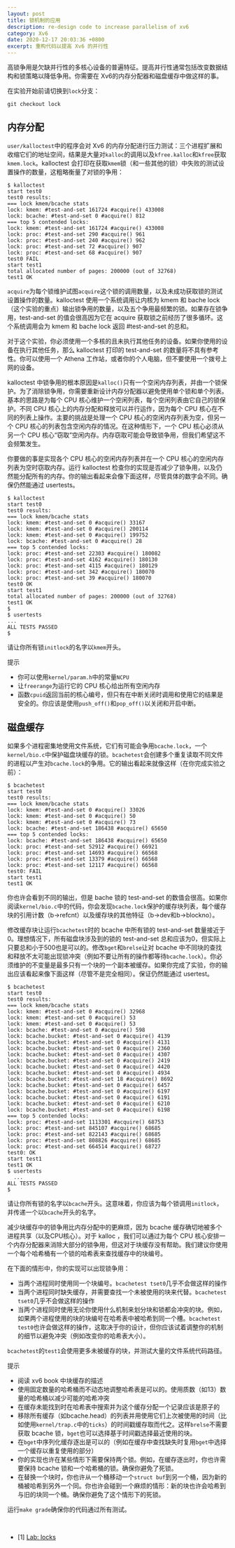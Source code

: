 ```yaml
---
layout: post
title: 锁机制的应用
description: re-design code to increase parallelism of xv6
category: Xv6
date: 2020-12-17 20:03:36 +0800
excerpt: 重构代码以提高 Xv6 的并行性
---
```


高锁争用是欠缺并行性的多核心设备的普遍特征。提高并行性通常包括改变数据结构和锁策略以降低争用。你需要在 Xv6的内存分配器和磁盘缓存中做这样的事。

在实验开始前请切换到`lock`分支：

`git checkout lock`

## 内存分配

`user/kalloctest`中的程序会对 Xv6 的内存分配进行压力测试：三个进程扩展和收缩它们的地址空间，结果是大量对`kalloc`的调用以及`kfree.kalloc`和`kfree`获取`kmem.lock`。kalloctest 会打印在获取`kmem`锁（和一些其他的锁）中失败的测试设置操作的数量，这粗略衡量了对锁的争用：

```shell
$ kalloctest
start test0
test0 results:
=== lock kmem/bcache stats
lock: kmem: #test-and-set 161724 #acquire() 433008
lock: bcache: #test-and-set 0 #acquire() 812
=== top 5 contended locks:
lock: kmem: #test-and-set 161724 #acquire() 433008
lock: proc: #test-and-set 290 #acquire() 961
lock: proc: #test-and-set 240 #acquire() 962
lock: proc: #test-and-set 72 #acquire() 907
lock: proc: #test-and-set 68 #acquire() 907
test0 FAIL
start test1
total allocated number of pages: 200000 (out of 32768)
test1 OK
```

`acquire`为每个锁维护试图`acquire`这个锁的调用数量，以及未成功获取锁的测试设置操作的数量。kalloctest 使用一个系统调用让内核为 kmem 和 bache lock（这个实验的重点）输出锁争用的数量，以及五个争用最频繁的锁。如果存在锁争用，test-and-set 的值会很高因为它在 acquire 获取锁之前经历了很多循环。这个系统调用会为 kmem 和 bache lock 返回 #test-and-set 的总和。

对于这个实验，你必须使用一个多核的且未执行其他任务的设备。如果你使用的设备在执行其他任务，那么 kalloctest 打印的 test-and-set 的数量将不具有参考性。你可以使用一个 Athena 工作站，或者你的个人电脑，但不要使用一个拨号上网的设备。

kalloctest 中锁争用的根本原因是`kalloc()`只有一个空闲内存列表，并由一个锁保护。为了消除锁争用，你需要重新设计内存分配器以避免使用单个锁和单个列表。基本的思路是为每个 CPU 核心维护一个空闲列表，每个空闲列表由它自己的锁保护。不同 CPU 核心上的内存分配和释放可以并行运作，因为每个 CPU 核心在不同的列表上操作。主要的挑战是处理一个 CPU 核心的空闲内存列表为空，但另一个 CPU 核心的列表包含空闲内存的情况。在这种情形下，一个 CPU 核心必须从另一个 CPU 核心“窃取”空闲内存。内存窃取可能会导致锁争用，但我们希望这不会频繁发生。

你要做的事是实现各个 CPU 核心的空闲内存列表并在一个 CPU 核心的空闲内存列表为空时窃取内存。运行 kalloctest 检查你的实现是否减少了锁争用，以及仍然能分配所有的内存。你的输出看起来会像下面这样，尽管具体的数字会不同。确保仍然能通过 usertests。

```shell
$ kalloctest
start test0
test0 results:
=== lock kmem/bcache stats
lock: kmem: #test-and-set 0 #acquire() 33167
lock: kmem: #test-and-set 0 #acquire() 200114
lock: kmem: #test-and-set 0 #acquire() 199752
lock: bcache: #test-and-set 0 #acquire() 28
=== top 5 contended locks:
lock: proc: #test-and-set 22303 #acquire() 180082
lock: proc: #test-and-set 4162 #acquire() 180130
lock: proc: #test-and-set 4115 #acquire() 180129
lock: proc: #test-and-set 342 #acquire() 180070
lock: proc: #test-and-set 39 #acquire() 180070
test0 OK
start test1
total allocated number of pages: 200000 (out of 32768)
test1 OK
$
$ usertests
...
ALL TESTS PASSED
$
```

请让你所有锁`initlock`的名字以`kmem`开头。

提示

- 你可以使用`kernel/param.h`中的常量`NCPU`
- 让`freerange`为运行它的 CPU 核心给出所有空闲内存
- 函数`cpuid`返回当前的核心编号，但只有在中断关闭时调用和使用它的结果是安全的。你应该是使用`push_off()`和`pop_off()`以关闭和开启中断。

## 磁盘缓存

如果多个进程密集地使用文件系统，它们有可能会争用`bcache.lock`，一个`kernel/bio.c`中保护磁盘块缓存的锁。`bcachetest`会创建多个重复读取不同文件的进程以产生对`bcache.lock`的争用。它的输出看起来就像这样（在你完成实验之前）：

```shell
$ bcachetest
start test0
test0 results:
=== lock kmem/bcache stats
lock: kmem: #test-and-set 0 #acquire() 33026
lock: kmem: #test-and-set 0 #acquire() 50
lock: kmem: #test-and-set 0 #acquire() 73
lock: bcache: #test-and-set 186438 #acquire() 65650
=== top 5 contended locks:
lock: bcache: #test-and-set 186438 #acquire() 65650
lock: proc: #test-and-set 52912 #acquire() 66921
lock: proc: #test-and-set 14693 #acquire() 66568
lock: proc: #test-and-set 13379 #acquire() 66568
lock: proc: #test-and-set 12117 #acquire() 66568
test0: FAIL
start test1
test1 OK
```

你也许会看到不同的输出，但是 bache 锁的 test-and-set 的数值会很高。如果你阅读`kernel/bio.c`中的代码，你会发现`bcache.lock`保护的缓存块列表，每个缓存块的引用计数（b->refcnt）以及缓存块的其他特征（b->dev和b->blockno）。

修改缓存块让运行`bcachetest`时的 bcache 中所有锁的 test-and-set 数量接近于0。理想情况下，所有磁盘块涉及到的锁的 test-and-set 总和应该为0，但实际上只要总和小于500也是可以的。修改`bget`和`brelse`让对 bcache 中不同块的查找和释放不太可能出现锁冲突（例如不要让所有的操作都等待`bcache.lock`）。你必须维护的不变量是最多只有一个块的一个副本被缓存。如果你完成了实验，你的输出应该看起来像下面这样（尽管不是完全相同）。保证仍然能通过 usertest。

```shell
$ bcachetest
start test0
test0 results:
=== lock kmem/bcache stats
lock: kmem: #test-and-set 0 #acquire() 32968
lock: kmem: #test-and-set 0 #acquire() 53
lock: kmem: #test-and-set 0 #acquire() 53
lock: bcache: #test-and-set 0 #acquire() 598
lock: bcache.bucket: #test-and-set 0 #acquire() 4139
lock: bcache.bucket: #test-and-set 0 #acquire() 4131
lock: bcache.bucket: #test-and-set 0 #acquire() 2360
lock: bcache.bucket: #test-and-set 0 #acquire() 4307
lock: bcache.bucket: #test-and-set 0 #acquire() 2419
lock: bcache.bucket: #test-and-set 0 #acquire() 4420
lock: bcache.bucket: #test-and-set 0 #acquire() 4934
lock: bcache.bucket: #test-and-set 18 #acquire() 8692
lock: bcache.bucket: #test-and-set 0 #acquire() 6457
lock: bcache.bucket: #test-and-set 0 #acquire() 6197
lock: bcache.bucket: #test-and-set 0 #acquire() 6191
lock: bcache.bucket: #test-and-set 0 #acquire() 6210
lock: bcache.bucket: #test-and-set 0 #acquire() 6198
=== top 5 contended locks:
lock: proc: #test-and-set 1113301 #acquire() 68753
lock: proc: #test-and-set 845107 #acquire() 68685
lock: proc: #test-and-set 822143 #acquire() 68685
lock: proc: #test-and-set 808826 #acquire() 68685
lock: proc: #test-and-set 664514 #acquire() 68727
test0: OK
start test1
test1 OK
$ usertests
  ...
ALL TESTS PASSED
$
```

请让你所有锁的名字以`bcache`开头。这意味着，你应该为每个锁调用`initlock`，并传递一个以`bcache`开头的名字。

减少块缓存中的锁争用比内存分配中的更麻烦，因为 bcache 缓存确切地被多个进程共享（以及CPU核心）。对于 kalloc ，我们可以通过为每个 CPU 核心安排一个内存分配器来消除大部分的锁争用，但这对于块缓存没有帮助。我们建议你使用一个每个哈希桶有一个锁的哈希表来查找缓存中的块编号。

在下面的情形中，你的实现可以出现锁争用：

- 当两个进程同时使用同一个块编号。`bcachetest tset0`几乎不会做这样的操作
- 当两个进程同时缺失缓存，并需要查找一个未被使用的块来代替。`bcachetest tset0`几乎不会做这样的操作
- 当两个进程同时使用无论你使用什么机制来划分块和锁都会冲突的块。例如，如果两个进程使用的块的块编号在哈希表中被哈希到同一个槽。`bcachetest test0`也许会做这样的操作，这取决于你的设计，但你应该试着调整你的机制的细节以避免冲突（例如改变你的哈希表大小）。

`bcachetest`的`test1`会使用更多未被缓存的块，并测试大量的文件系统代码路径。

提示

- 阅读 xv6 book 中块缓存的描述
- 使用固定数量的哈希桶而不动态地调整哈希表是可以的。使用质数（如13）数量的哈希桶以减少可能的哈希冲突
- 在缓存未能找到时在哈希表中搜索并为这个缓存分配一个记录应该是原子的
- 移除所有缓存（如bcache.head）的列表并用使用它们上次被使用的时间（比如使用`kernel/trap.c`中的`ticks`）的时间戳缓存取而代之。这样`brelse`不需要获取 bcache 锁，`bget`也可以选择基于时间戳选择最近使用的块。
- 在`bget`中序列化缓存逐出是可以的（例如在缓存中查找缺失时复用`bget`中选择一个缓存以重复使用的部分）
- 你的实现也许在某些情形下需要保持两个锁。例如，在缓存逐出时，你也许需要保持 bcache 锁和一个哈希桶的锁。确保你避免了死锁。
- 在替换一个块时，你也许从一个桶移动一个`struct buf`到另一个桶，因为新的桶被哈希到另外一个同。你也许会碰到一个麻烦的情形：新的块也许会哈希到与旧的块同一个桶。确保你避免了这个情形下的死锁。

运行`make grade`确保你的代码通过所有测试。

&nbsp;

- [1] [Lab: locks](https://pdos.csail.mit.edu/6.828/2019/labs/lock.html)
